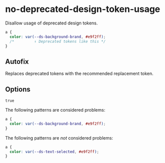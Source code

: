 # no-deprecated-design-token-usage

Disallow usage of deprecated design tokens.

```css
a {
  color: var(--ds-background-brand, #e9f2ff);
  /*         ↑ Deprecated tokens like this */
}
```

## Autofix

Replaces deprecated tokens with the recommended replacement token.

## Options

`true`

The following patterns are considered problems:

```css
a {
  color: var(--ds-background-brand, #e9f2ff);
}
```

The following patterns are _not_ considered problems:

```css
a {
  color: var(--ds-text-selected, #e9f2ff);
}
```
